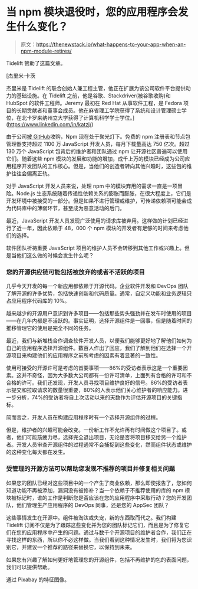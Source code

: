 # 当 npm 模块退役时，您的应用程序会发生什么变化？

> 原文：<https://thenewstack.io/what-happens-to-your-app-when-an-npm-module-retires/>

Tidelift 赞助了这篇文章。

 [杰里米·卡茨

杰里米是 Tidelift 的联合创始人兼工程主管，他正在扩展为该公司软件平台提供动力的基础设施。在 Tidelift 之前，他是谷歌、Stackdriver(被谷歌收购)和 HubSpot 的软件工程师。Jeremy 最初在 Red Hat 从事软件工程，是 Fedora 项目的长期贡献者和董事会成员。他在麻省理工学院获得了系统和设计管理硕士学位，在北卡罗来纳州立大学获得了计算机科学学士学位。](https://www.linkedin.com/in/katzj/) 

由于公司[被 GitHub](/github-acquires-npm-buying-microsoft-a-presence-in-the-node-javascript-community/)收购，Npm 现在处于聚光灯下。免费的 npm 注册表和节点包管理器支持超过 1100 万 JavaScript 开发人员，每月下载量高达 750 亿次。超过 130 万个 JavaScript 包背后的维护者和团队通过 npm 让开源社区普遍可以使用它们。随着这些 npm 模块的发展和功能的增加，成千上万的模块已经成为公司应用程序开发团队的工作核心。但是，当他们的创造者转向其他兴趣时，这些包的维护往往会偏离正轨。

对于 JavaScript 开发人员来说，处理 npm 中的模块弃用的需求一直是一项冒险。Node.js 生态系统随着传递性依赖关系的膨胀而膨胀，在很大程度上，它们是开发环境中被接受的一部分。但是如果不进行管理或维护，可传递依赖项可能会成为代码库中的薄弱环节，甚至成为恶意活动的后门。

最近，JavaScript 开发人员发现广泛使用的请求库被弃用。这样做的计划已经进行了近一年，因此依赖于 48，000 个 npm 模块的开发者有足够的时间来考虑他们的选择。

软件团队祈祷重要 JavaScript 项目的维护人员不会转移到其他工作或兴趣上。但是当他们这么做的时候会发生什么呢？

### 您的开源供应链可能包括被放弃的或者不活跃的项目

几乎今天开发的每一个新应用都依赖于开源代码。企业软件开发和 DevOps 团队了解开源的许多优势，包括快速创新和代码质量。通常，自定义功能和业务逻辑只占应用程序代码库的 10%。

越来越少的开源用户意识到许多项目——包括那些势头强劲并在发布时使用的项目——在几年内都是不活跃的。事实证明，选择开源组件是一回事，但是随着时间的推移管理它的使用是完全不同的任务。

最近，我们与新堆栈合作调查软件开发人员，以便我们能够更好地了解他们如何为自己的应用程序选择开源组件。数百人作出了回应，我们了解到他们在选择一个开源项目来构建他们的应用程序之前所考虑的因素有着显著的一致性。

使用可接受的开源许可是考虑的首要事项——86%的受访者表示这是一个重要因素。这并不奇怪，因为大多数大公司都有一份许可清单，上面列有合格的许可和不合格的许可。我们还发现，开发人员寻找项目维护良好的信号。86%的受访者表示提交和拉取请求的数量很重要，80%的人表示他们关心维护者的响应能力。进一步分析，74%的受访者将自上次活动以来的天数作为评估开源项目的关键指标。

简而言之，开发人员在构建应用程序时有一个选择开源组件的过程。

但是，维护者的兴趣可能会改变。一份新工作不允许再有时间做这个项目了。或者，他们可能筋疲力尽，选择完全退出项目，无论是否将项目移交给另一个维护者。开发人员审查开源组件的过程通常不会捕捉到这些变化，然而组件状态或维护的这种变化每天都在发生。

### 受管理的开源方法可以帮助您发现不推荐的项目并修复相关问题

如果您的团队已经对这些项目中的一个产生了商业依赖，那么即使报告了，您如何知道功能不再被添加，漏洞没有被修补？当一个依赖于不推荐使用的库的 npm 模块被标记时，谁的工作是判断您是否应该在您的应用程序中采取行动？您的开发团队，他们管理生产应用程序的 DevOps 同事，还是您的 AppSec 团队？

这些事情发生在开源中。组件被淘汰或失宠，新的东西取而代之。我们构建 Tidelift 订阅不仅是为了跟踪这些变化并为您的团队标记它们，而且是为了修复它们在您的应用程序中产生的问题。通过与数千个开源项目的维护者合作，我们正在寻找这样的东西，所以你不必这样做。当我们看到这种情况发生时，我们将为您识别它，并建议一个推荐的路径来替换它，以保持到未来。

如果您有兴趣了解如何更好地管理您的开源组件，包括不再维护的包的表面问题，我们可以提供帮助。

通过 Pixabay 的特征图像。

<svg xmlns:xlink="http://www.w3.org/1999/xlink" viewBox="0 0 68 31" version="1.1"><title>Group</title> <desc>Created with Sketch.</desc></svg>